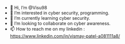 - 👋 Hi, I’m @Visu98
- 👀 I’m interested in cyber security, programming.
- 🌱 I’m currently learning cyber security.
- 💞️ I’m looking to collaborate on cyber awareness.
- 📫 How to reach me on my linkedin : https://www.linkedin.com/in/vismay-patel-a081111a8/

<!---
Visu98/Visu98 is a ✨ special ✨ repository because its `README.md` (this file) appears on your GitHub profile.
You can click the Preview link to take a look at your changes.
--->
